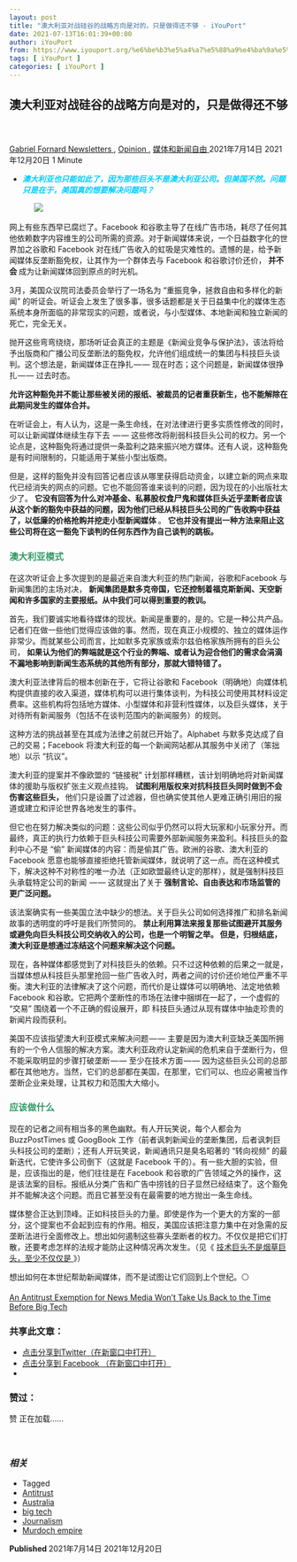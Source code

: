 ```yaml
---
layout: post
title: "澳大利亚对战硅谷的战略方向是对的，只是做得还不够 - iYouPort"
date: 2021-07-13T16:01:39+00:00
author: iYouPort
from: https://www.iyouport.org/%e6%be%b3%e5%a4%a7%e5%88%a9%e4%ba%9a%e5%af%b9%e6%88%98%e7%a1%85%e8%b0%b7%e7%9a%84%e6%88%98%e7%95%a5%e6%96%b9%e5%90%91%e6%98%af%e5%af%b9%e7%9a%84%ef%bc%8c%e5%8f%aa%e6%98%af%e5%81%9a%e5%be%97%e8%bf%98/
tags: [ iYouPort ]
categories: [ iYouPort ]
---
```


<article class="post-16547 post type-post status-publish format-standard has-post-thumbnail hentry category-newsletters category-opinion category-28 tag-antitrust tag-australia tag-big-tech tag-journalism tag-murdoch-empire" id="post-16547">
 <header class="entry-header">
  <h1 class="entry-title">
   澳大利亚对战硅谷的战略方向是对的，只是做得还不够
  </h1>
 </header>
 <div class="entry-meta">
  <span class="byline">
   <a href="https://www.iyouport.org/author/gabrielfornard/" rel="author" title="文章作者 Gabriel Fornard">
    Gabriel Fornard
   </a>
  </span>
  <span class="cat-links">
   <a href="https://www.iyouport.org/category/newsletters/" rel="category tag">
    Newsletters
   </a>
   ,
   <a href="https://www.iyouport.org/category/opinion/" rel="category tag">
    Opinion
   </a>
   ,
   <a href="https://www.iyouport.org/category/%e5%aa%92%e4%bd%93%e5%92%8c%e6%96%b0%e9%97%bb%e8%87%aa%e7%94%b1/" rel="category tag">
    媒体和新闻自由
   </a>
  </span>
  <span class="published-on">
   <time class="entry-date published" datetime="2021-07-14T00:01:39+08:00">
    2021年7月14日
   </time>
   <time class="updated" datetime="2021-12-20T00:55:33+08:00">
    2021年12月20日
   </time>
  </span>
  <span class="word-count">
   1 Minute
  </span>
 </div>
 <div class="entry-content">
  <ul>
   <li class="graf graf--p">
    <span style="color: #00ccff;">
     <em>
      <strong>
       澳大利亚也只能如此了，因为那些巨头不是澳大利亚公司。但美国不然。问题只是在于，美国真的想要解决问题吗？
      </strong>
     </em>
    </span>
   </li>
  </ul>
  <figure class="graf graf--figure">
   <img class="graf-image aligncenter jetpack-lazy-image" data-height="600" data-image-id="0*8mehDFQ34BDoK06d.jpg" data-lazy-src="https://i0.wp.com/cdn-images-1.medium.com/max/1067/0*8mehDFQ34BDoK06d.jpg?w=1100&amp;is-pending-load=1#038;ssl=1" data-recalc-dims="1" data-width="1200" src="https://i0.wp.com/cdn-images-1.medium.com/max/1067/0*8mehDFQ34BDoK06d.jpg?w=1100&amp;ssl=1" srcset="data:image/gif;base64,R0lGODlhAQABAIAAAAAAAP///yH5BAEAAAAALAAAAAABAAEAAAIBRAA7"/>
   <noscript>
    <img class="graf-image aligncenter" data-height="600" data-image-id="0*8mehDFQ34BDoK06d.jpg" data-recalc-dims="1" data-width="1200" src="https://i0.wp.com/cdn-images-1.medium.com/max/1067/0*8mehDFQ34BDoK06d.jpg?w=1100&amp;ssl=1"/>
   </noscript>
  </figure>
  <p class="graf graf--p">
   网上有些东西早已腐烂了。Facebook 和谷歌主导了在线广告市场，耗尽了任何其他依赖数字内容维生的公司所需的资源。对于新闻媒体来说，一个日益数字化的世界加之谷歌和 Facebook 对在线广告收入的虹吸是灾难性的。遗憾的是，给予新闻媒体反垄断豁免权，让其作为一个群体去与 Facebook 和谷歌讨价还价，
   <strong class="markup--strong markup--p-strong">
    并不会
   </strong>
   成为让新闻媒体回到原点的时光机。
  </p>
  <p class="graf graf--p">
   3月，美国众议院司法委员会举行了一场名为 “重振竞争，拯救自由和多样化的新闻” 的听证会。听证会上发生了很多事，很多话题都是关于日益集中化的媒体生态系统本身所面临的非常现实的问题，或者说，与小型媒体、本地新闻和独立新闻的死亡，完全无关。
  </p>
  <p class="graf graf--p">
   抛开这些弯弯绕绕，那场听证会真正的主题是《新闻业竞争与保护法》，该法将给予出版商和广播公司反垄断法的豁免权，允许他们组成统一的集团与科技巨头谈判。这个想法是，新闻媒体正在挣扎 — — 现在时态；这个问题是，新闻媒体很挣扎 — — 过去时态。
  </p>
  <p class="graf graf--p">
   <strong class="markup--strong markup--p-strong">
    允许这种豁免并不能让那些被关闭的报纸、被裁员的记者重获新生，也不能解除在此期间发生的媒体合并。
   </strong>
  </p>
  <p class="graf graf--p">
   在听证会上，有人认为，这是一条生命线，在对法律进行更多实质性修改的同时，可以让新闻媒体继续生存下去  — — 这些修改将削弱科技巨头公司的权力。另一个论点是，这种豁免将通过提供一条盈利之路来振兴地方媒体。还有人说，这种豁免是有时间限制的，只能适用于某些小型出版商。
  </p>
  <p class="graf graf--p">
   但是，这样的豁免并没有回答记者应该从哪里获得启动资金，以建立新的网点来取代已经消失的网点的问题。它也不能回答谁来谈判的问题，因为现在的小出版社太少了。
   <strong class="markup--strong markup--p-strong">
    它没有回答为什么对冲基金、私募股权食尸鬼和媒体巨头近乎垄断者应该从这个新的豁免中获益的问题，因为他们已经从科技巨头公司的广告收购中获益了，以低廉的价格抢购并挖走小型新闻媒体
   </strong>
   。
   <strong class="markup--strong markup--p-strong">
    它也并没有提出一种方法来阻止这些公司将在这一豁免下谈判的任何东西作为自己谈判的跳板。
   </strong>
  </p>
  <h3 class="graf graf--p">
   <span style="color: #339966;">
    <strong class="markup--strong markup--p-strong">
     澳大利亚模式
    </strong>
   </span>
  </h3>
  <p class="graf graf--p">
   在这次听证会上多次提到的是最近来自澳大利亚的热门新闻，谷歌和Facebook 与新闻集团的主场对决，
   <strong class="markup--strong markup--p-strong">
    新闻集团是默多克帝国，它还控制着福克斯新闻、天空新闻和许多国家的主要报纸。从中我们可以得到重要的教训。
   </strong>
  </p>
  <p class="graf graf--p">
   首先，我们要诚实地看待媒体的现状。新闻是重要的，是的。它是一种公共产品。记者们在做一些他们觉得应该做的事。然而，现在真正小规模的、独立的媒体运作非常少。而就某些公司而言，比如默多克家族或索尔兹伯格家族所拥有的巨头公司，
   <strong class="markup--strong markup--p-strong">
    如果认为他们的弊端就是这个行业的弊端、或者认为迎合他们的需求会涓滴不漏地影响到新闻生态系统的其他所有部分，那就大错特错了。
   </strong>
  </p>
  <p class="graf graf--p">
   澳大利亚法律背后的根本创新在于，它将让谷歌和 Facebook（明确地）向媒体机构提供直接的收入渠道，媒体机构可以进行集体谈判，为科技公司使用其材料设定费率。这些机构将包括地方媒体、小型媒体和非营利性媒体，以及巨头媒体，关于对待所有新闻服务（包括不在谈判范围内的新闻服务）的规则。
  </p>
  <p class="graf graf--p">
   这种方法的挑战甚至在其成为法律之前就已开始了。Alphabet 与默多克达成了自己的交易；Facebook 将澳大利亚的每一个新闻网站都从其服务中关闭了（笨拙地）以示 “抗议”。
  </p>
  <p class="graf graf--p">
   澳大利亚的提案并不像欧盟的 “链接税” 计划那样糟糕，该计划明确地将对新闻媒体的援助与版权扩张主义观点挂钩。
   <strong class="markup--strong markup--p-strong">
    试图利用版权来对抗科技巨头同时做到不会伤害这些巨头，
   </strong>
   他们只是设置了过滤器，但也确实使其他人更难正确引用旧的报道或建立和评论世界各地发生的事件。
  </p>
  <p class="graf graf--p">
   但它也在努力解决类似的问题：这些公司似乎仍然可以将大玩家和小玩家分开。而最终，真正的执行力依赖于巨头科技公司需要外部新闻服务来盈利。科技巨头的盈利中心不是 “偷” 新闻媒体的内容：而是偷其广告。欧洲的谷歌、澳大利亚的 Facebook 愿意也能够直接拒绝托管新闻媒体，就说明了这一点。而在这种模式下，解决这种不对称性的唯一办法（正如欧盟最终认定的那样），就是强制科技巨头承载特定公司的新闻  — — 这就提出了关于
   <strong class="markup--strong markup--p-strong">
    强制言论、自由表达和市场监管的更广泛问题。
   </strong>
  </p>
  <p class="graf graf--p">
   该法案确实有一些美国立法中缺少的想法。关于巨头公司如何选择推广和排名新闻故事的透明度的呼吁是我们所赞同的。
   <strong class="markup--strong markup--p-strong">
    禁止利用算法来报复那些试图避开其服务或避免向巨头科技公司交纳收入的公司，也是一个明智之举。 但是，归根结底，澳大利亚是想通过冻结这个问题来解决这个问题。
   </strong>
  </p>
  <p class="graf graf--p">
   现在，各种媒体都感觉到了对科技巨头的依赖。只不过这种依赖的后果之一就是，当媒体想从科技巨头那里抢回一些广告收入时，两者之间的讨价还价地位严重不平衡。澳大利亚的法律解决了这个问题，而代价是让媒体可以明确地、法定地依赖 Facebook 和谷歌。它把两个垄断性的市场在法律中捆绑在一起了，一个虚假的 “交易” 围绕着一个不正确的假设展开，即 科技巨头通过从现有媒体中抽走珍贵的新闻片段而获利。
  </p>
  <p class="graf graf--p">
   美国不应该指望澳大利亚模式来解决问题 — — 主要是因为澳大利亚缺乏美国所拥有的一个令人信服的解决方案。澳大利亚政府认定新闻的危机来自于垄断行为，但不能采取明显的步骤打破垄断 — — 至少在技术方面 — — 因为这些巨头公司的总部都在其他地方。当然，它们的总部都在美国，在那里，它们可以、也应必需被当作垄断企业来处理，让其权力和范围大大缩小。
  </p>
  <h3 class="graf graf--p">
   <span style="color: #339966;">
    <strong class="markup--strong markup--p-strong">
     应该做什么
    </strong>
   </span>
  </h3>
  <p class="graf graf--p">
   现在的记者之间有相当多的黑色幽默。有人开玩笑说，每个人都会为 BuzzPostTimes 或 GoogBook 工作（前者讽刺新闻业的垄断集团，后者讽刺巨头科技公司的垄断）；还有人开玩笑说，新闻通讯只是臭名昭著的 “转向视频” 的最新迭代，它使许多公司倒下（这就是 Facebook 干的）。有一些大胆的实验，但是，应该指出的是，他们往往是在 Facebook 和谷歌的广告领域之外的操作，这是该法案的目标。报纸从分类广告和广告中捞钱的日子显然已经结束了。这个豁免并不能解决这个问题。而且它甚至没有在最需要的地方抛出一条生命线。
  </p>
  <p class="graf graf--p">
   媒体整合正达到顶峰。正如科技巨头的力量。即使是作为一个更大的方案的一部分，这个提案也不会起到应有的作用。相反，美国应该把注意力集中在对急需的反垄断法进行全面修改上。想出如何遏制这些寡头垄断者的权力。不仅仅是把它们打散，还要考虑怎样的法规才能防止这种情况再次发生。（见《
   <a class="markup--anchor markup--p-anchor" data-href="https://www.iyouport.org/%e6%8a%80%e6%9c%af%e5%b7%a8%e5%a4%b4%e4%b8%8d%e6%98%af%e7%83%9f%e8%8d%89%e5%b7%a8%e5%a4%b4%ef%bc%8c%e8%87%b3%e5%b0%91%e4%b8%8d%e4%bb%85%e4%bb%85%e6%98%af/" href="https://www.iyouport.org/%e6%8a%80%e6%9c%af%e5%b7%a8%e5%a4%b4%e4%b8%8d%e6%98%af%e7%83%9f%e8%8d%89%e5%b7%a8%e5%a4%b4%ef%bc%8c%e8%87%b3%e5%b0%91%e4%b8%8d%e4%bb%85%e4%bb%85%e6%98%af/" rel="noopener" target="_blank">
    技术巨头不是烟草巨头，至少不仅仅是
   </a>
   》）
  </p>
  <p class="graf graf--p">
   想出如何在本世纪帮助新闻媒体，而不是试图让它们回到上个世纪。⚪️
  </p>
  <p class="graf graf--p">
   <a class="markup--anchor markup--p-anchor" data-href="https://www.eff.org/deeplinks/2021/03/antitrust-exemption-news-media-wont-take-us-back-time-big-tech" href="https://www.eff.org/deeplinks/2021/03/antitrust-exemption-news-media-wont-take-us-back-time-big-tech" rel="noopener" target="_blank">
    An Antitrust Exemption for News Media Won’t Take Us Back to the Time Before Big Tech
   </a>
  </p>
  <div id="atatags-1611829871-61bfe01575fd7">
  </div>
  <div class="sharedaddy sd-sharing-enabled">
   <div class="robots-nocontent sd-block sd-social sd-social-icon sd-sharing">
    <h3 class="sd-title">
     共享此文章：
    </h3>
    <div class="sd-content">
     <ul>
      <li class="share-twitter">
       <a class="share-twitter sd-button share-icon no-text" data-shared="sharing-twitter-16547" href="https://www.iyouport.org/%e6%be%b3%e5%a4%a7%e5%88%a9%e4%ba%9a%e5%af%b9%e6%88%98%e7%a1%85%e8%b0%b7%e7%9a%84%e6%88%98%e7%95%a5%e6%96%b9%e5%90%91%e6%98%af%e5%af%b9%e7%9a%84%ef%bc%8c%e5%8f%aa%e6%98%af%e5%81%9a%e5%be%97%e8%bf%98/?share=twitter" rel="nofollow noopener noreferrer" target="_blank" title="点击分享到Twitter">
        <span>
        </span>
        <span class="sharing-screen-reader-text">
         点击分享到Twitter（在新窗口中打开）
        </span>
       </a>
      </li>
      <li class="share-facebook">
       <a class="share-facebook sd-button share-icon no-text" data-shared="sharing-facebook-16547" href="https://www.iyouport.org/%e6%be%b3%e5%a4%a7%e5%88%a9%e4%ba%9a%e5%af%b9%e6%88%98%e7%a1%85%e8%b0%b7%e7%9a%84%e6%88%98%e7%95%a5%e6%96%b9%e5%90%91%e6%98%af%e5%af%b9%e7%9a%84%ef%bc%8c%e5%8f%aa%e6%98%af%e5%81%9a%e5%be%97%e8%bf%98/?share=facebook" rel="nofollow noopener noreferrer" target="_blank" title="点击分享到 Facebook ">
        <span>
        </span>
        <span class="sharing-screen-reader-text">
         点击分享到 Facebook （在新窗口中打开）
        </span>
       </a>
      </li>
      <li class="share-end">
      </li>
     </ul>
    </div>
   </div>
  </div>
  <div class="sharedaddy sd-block sd-like jetpack-likes-widget-wrapper jetpack-likes-widget-unloaded" data-name="like-post-frame-161182987-16547-61bfe01576682" data-src="https://widgets.wp.com/likes/#blog_id=161182987&amp;post_id=16547&amp;origin=www.iyouport.org&amp;obj_id=161182987-16547-61bfe01576682" data-title="点赞或转载" id="like-post-wrapper-161182987-16547-61bfe01576682">
   <h3 class="sd-title">
    赞过：
   </h3>
   <div class="likes-widget-placeholder post-likes-widget-placeholder" style="height: 55px;">
    <span class="button">
     <span>
      赞
     </span>
    </span>
    <span class="loading">
     正在加载……
    </span>
   </div>
   <span class="sd-text-color">
   </span>
   <a class="sd-link-color">
   </a>
  </div>
  <div class="jp-relatedposts" id="jp-relatedposts">
   <h3 class="jp-relatedposts-headline">
    <em>
     相关
    </em>
   </h3>
  </div>
 </div>
 <div class="entry-footer">
  <ul class="post-tags light-text">
   <li>
    Tagged
   </li>
   <li>
    <a href="https://www.iyouport.org/tag/antitrust/" rel="tag">
     Antitrust
    </a>
   </li>
   <li>
    <a href="https://www.iyouport.org/tag/australia/" rel="tag">
     Australia
    </a>
   </li>
   <li>
    <a href="https://www.iyouport.org/tag/big-tech/" rel="tag">
     big tech
    </a>
   </li>
   <li>
    <a href="https://www.iyouport.org/tag/journalism/" rel="tag">
     Journalism
    </a>
   </li>
   <li>
    <a href="https://www.iyouport.org/tag/murdoch-empire/" rel="tag">
     Murdoch empire
    </a>
   </li>
  </ul>
 </div>
 <div class="entry-author-wrapper">
  <div class="site-posted-on">
   <strong>
    Published
   </strong>
   <time class="entry-date published" datetime="2021-07-14T00:01:39+08:00">
    2021年7月14日
   </time>
   <time class="updated" datetime="2021-12-20T00:55:33+08:00">
    2021年12月20日
   </time>
  </div>
 </div>
</article>

